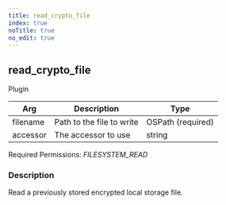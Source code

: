```yaml
---
title: read_crypto_file
index: true
noTitle: true
no_edit: true
---
```




<div class="vql_item"></div>


## read_crypto_file
<span class='vql_type pull-right page-header'>Plugin</span>



<div class="vqlargs"></div>

Arg | Description | Type
----|-------------|-----
filename|Path to the file to write|OSPath (required)
accessor|The accessor to use|string

Required Permissions: 
<i class="linkcolour label pull-right label-success">FILESYSTEM_READ</i>

### Description

Read a previously stored encrypted local storage file.

